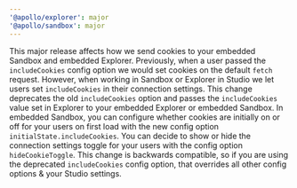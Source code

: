 ```yaml
---
'@apollo/explorer': major
'@apollo/sandbox': major
---
```


This major release affects how we send cookies to your embedded Sandbox and embedded Explorer. Previously, when a user passed the `includeCookies` config option we would set cookies on the default `fetch` request. However, when working in Sandbox or Explorer in Studio we let users set `includeCookies` in their connection settings. This change deprecates the old `includeCookies` option and passes the `includeCookies` value set in Explorer to your embedded Explorer or embedded Sandbox. In embedded Sandbox, you can configure whether cookies are initially on or off for your users on first load with the new config option `initialState.includeCookies`. You can decide to show or hide the connection settings toggle for your users with the config option `hideCookieToggle`. This change is backwards compatible, so if you are using the deprecated `includeCookies` config option, that overrides all other config options & your Studio settings.